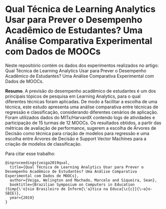 # Qual Técnica de Learning Analytics Usar para Prever o Desempenho Acadêmico de Estudantes? Uma Análise Comparativa Experimental com Dados de MOOCs 

Neste repositório contém os dados dos experimentos realizados no artigo: Qual Técnica de Learning Analytics Usar para Prever o Desempenho Acadêmico de Estudantes? Uma Análise Comparativa Experimental com Dados de MOOCs.

**Resumo**. A previsão do desempenho acadêmico de estudantes é um dos principais tópicos de pesquisa em Learning Analytics, para o qual diferentes técnicas foram aplicadas. De modo a facilitar a escolha de uma técnica, este estudo apresenta uma análise comparativa entre técnicas de regressão e classificação, considerando diferentes cenários de aplicação. Foram utilizados dados do MITx/HarvardX contendo logs de atividades e participação de 15 turmas de 12 MOOCs. Os resultados obtidos, a partir das métricas de avaliação de performance, sugerem a escolha de Árvores de Decisão como técnica para criação de modelos para regressão e uma escolha entre Árvores de Decisão e Support Vector Machines para a criação de modelos de classificação.


Para citar esse trabalho:

```
@inproceedings{veiga2019qual,
  title={Qual Técnica de Learning Analytics Usar para Prever o Desempenho Acadêmico de Estudantes? Uma Análise Comparativa Experimental com Dados de MOOCs},
  author={Veiga, Welington and Machado, Marcelo and Siqueira, Sean},
  booktitle={Brazilian Symposium on Computers in Education (Simp{\'o}sio Brasileiro de Inform{\'a}tica na Educa{\c{c}}{\~a}o-SBIE)},
  year={2019}
}
```